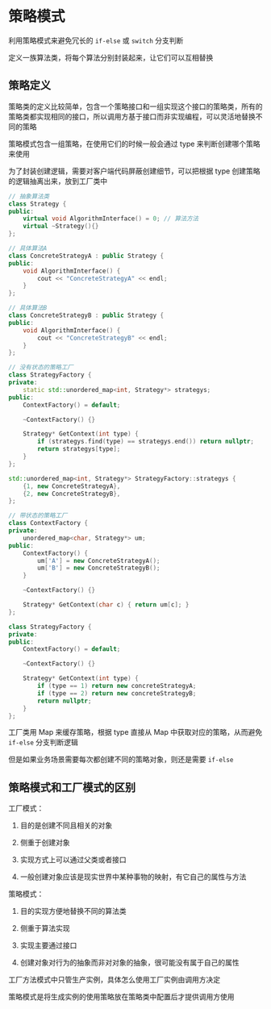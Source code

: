 # 策略模式

利用策略模式来避免冗长的 `if-else` 或 `switch` 分支判断

定义一族算法类，将每个算法分别封装起来，让它们可以互相替换

## 策略定义

策略类的定义比较简单，包含一个策略接口和一组实现这个接口的策略类，所有的策略类都实现相同的接口，所以调用方基于接口而非实现编程，可以灵活地替换不同的策略

策略模式包含一组策略，在使用它们的时候一般会通过 type 来判断创建哪个策略来使用

为了封装创建逻辑，需要对客户端代码屏蔽创建细节，可以把根据 type 创建策略的逻辑抽离出来，放到工厂类中

```cpp
// 抽象算法类
class Strategy { 
public:
    virtual void AlgorithmInterface() = 0; // 算法方法
    virtual ~Strategy(){}
};

// 具体算法A
class ConcreteStrategyA : public Strategy { 
public:
    void AlgorithmInterface() {
        cout << "ConcreteStrategyA" << endl;
    }
};

// 具体算法B
class ConcreteStrategyB : public Strategy { 
public:
    void AlgorithmInterface() {
        cout << "ConcreteStrategyB" << endl;
    }
};

// 没有状态的策略工厂
class StrategyFactory { 
private:
    static std::unordered_map<int, Strategy*> strategys;
public:
    ContextFactory() = default;

    ~ContextFactory() {}

    Strategy* GetContext(int type) { 
        if (strategys.find(type) == strategys.end()) return nullptr;
        return strategys[type];
    }
};

std::unordered_map<int, Strategy*> StrategyFactory::strategys {
    {1, new ConcreteStrategyA},
    {2, new ConcreteStrategyB},
};

// 带状态的策略工厂
class ContextFactory { 
private:
    unordered_map<char, Strategy*> um;
public:
    ContextFactory() {
        um['A'] = new ConcreteStrategyA();
        um['B'] = new ConcreteStrategyB();
    }

    ~ContextFactory() {}

    Strategy* GetContext(char c) { return um[c]; }
};

class StrategyFactory { 
private:
public:
    ContextFactory() = default;

    ~ContextFactory() {}

    Strategy* GetContext(int type) { 
        if (type == 1) return new concreteStrategyA;
        if (type == 2) return new concreteStrategyB;
        return nullptr;
    }
};
```

工厂类用 Map 来缓存策略，根据 type 直接从 Map 中获取对应的策略，从而避免 `if-else` 分支判断逻辑

但是如果业务场景需要每次都创建不同的策略对象，则还是需要 `if-else`

## 策略模式和工厂模式的区别

工厂模式：

1. 目的是创建不同且相关的对象

2. 侧重于创建对象

3. 实现方式上可以通过父类或者接口

4. 一般创建对象应该是现实世界中某种事物的映射，有它自己的属性与方法

策略模式：

1. 目的实现方便地替换不同的算法类

2. 侧重于算法实现

3. 实现主要通过接口

4. 创建对象对行为的抽象而非对对象的抽象，很可能没有属于自己的属性

工厂方法模式中只管生产实例，具体怎么使用工厂实例由调用方决定

策略模式是将生成实例的使用策略放在策略类中配置后才提供调用方使用